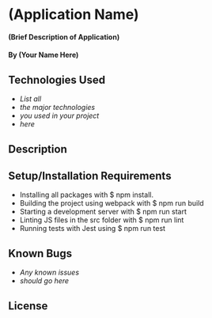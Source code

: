 # (Application Name)

#### (Brief Description of Application)

#### By (Your Name Here)

## Technologies Used

* _List all_
* _the major technologies_
* _you used in your project_
* _here_

## Description

## Setup/Installation Requirements

- Installing all packages with $ npm install.
- Building the project using webpack with $ npm run build
- Starting a development server with $ npm run start
- Linting JS files in the src folder with $ npm run lint
- Running tests with Jest using $ npm run test

## Known Bugs

* _Any known issues_
* _should go here_

## License